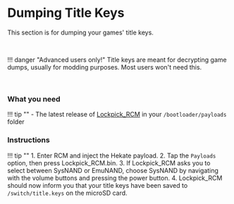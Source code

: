 # Dumping Title Keys
This section is for dumping your games' title keys.

&nbsp;

!!! danger "Advanced users only!"
	Title keys are meant for decrypting game dumps, usually for modding purposes. Most users won't need this.

&nbsp;

### What you need

!!! tip ""
	- The latest release of [Lockpick_RCM](https://vps.suchmeme.nl/git/mudkip/Lockpick_RCM/releases) in your `/bootloader/payloads` folder

### Instructions

!!! tip ""
    1. Enter RCM and inject the Hekate payload.
    2. Tap the `Payloads` option, then press Lockpick_RCM.bin.
    3. If Lockpick_RCM asks you to select between SysNAND or EmuNAND, choose SysNAND by navigating with the volume buttons and pressing the power button.
    4. Lockpick_RCM should now inform you that your title keys have been saved to `/switch/title.keys` on the microSD card.

